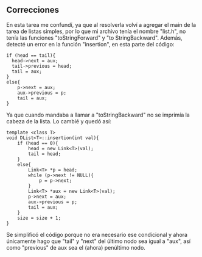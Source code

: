 ## Correcciones
En esta tarea me confundí, ya que al resolverla volví a agregar el main de la tarea de listas simples, por lo que mi archivo tenía el nombre "list.h", no tenía las funciones "toStringForward" y "to StringBackward". Además, detecté un error en la función "insertion", en esta parte del código: 
```
if (head == tail){
  head->next = aux;
  tail->previous = head;
  tail = aux;
}
else{
    p->next = aux;
    aux->previous = p;
    tail = aux;
}
```
Ya que cuando mandaba a llamar a "toStringBackward" no se imprimía la cabeza de la lista. 
Lo cambié y quedó así:
```
template <class T>
void DList<T>::insertion(int val){
    if (head == 0){
        head = new Link<T>(val);
        tail = head;
    }
    else{
        Link<T> *p = head;
        while (p->next != NULL){
            p = p->next;
        }
        Link<T> *aux = new Link<T>(val);
        p->next = aux;
        aux->previous = p;
        tail = aux;
    }
    size = size + 1;
}
```
Se simplificó el código porque no era necesario ese condicional y ahora únicamente hago que "tail" y "next" del último nodo sea igual a "aux", así como "previous" de aux sea el (ahora) penúltimo nodo.
